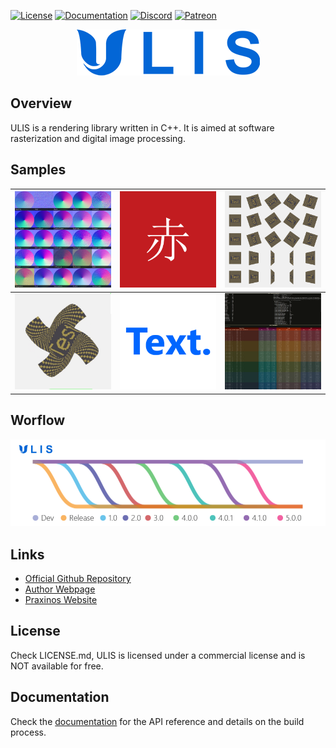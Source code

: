 [![License](https://img.shields.io/badge/License-Commercial-black)](#)
[![Documentation](https://img.shields.io/badge/Documentation-Visit-yellow)](https://praxinos.coop/Documentation/ULIS/Developer/version/dev/html/)
[![Discord](https://img.shields.io/discord/639891086369882112?label=Discord&style=flat&logo=Discord&logoColor=whitesmoke&color=mediumslateblue)](https://discordapp.com/invite/gEd6pj7)
[![Patreon](https://img.shields.io/badge/Patreon-Donate-tomato.svg?style=flat&logo=Patreon)](https://www.patreon.com/praxinos)

<p align="center">
    <img src="meta/image/logo/github.png">
</p>

## Overview
ULIS is a rendering library written in C++. It is aimed at software rasterization and digital image processing.

## Samples
![](meta/image/sample/BlendNormals.png) | ![](meta/image/sample/Unicode.png)    | ![](meta/image/sample/Transforms.png)
---- | ---- | ----
![](meta/image/sample/BezierDeform.png) | ![](meta/image/sample/Text.png) | ![](meta/image/sample/Benchmark.png)

## Worflow
<p align="center">
    <img src="meta/git/workflow.png">
</p>

## Links
- [Official Github Repository](https://github.com/Praxinos/ULIS)  
- [Author Webpage](http://clementberthaud.com/)  
- [Praxinos Website](https://praxinos.coop/)  

## License
Check LICENSE.md, ULIS is licensed under a commercial license and is NOT available for free.

## Documentation
Check the [documentation](https://praxinos.coop/Documentation/ULIS/Developer/version/dev/html/) for the API reference and details on the build process.  
